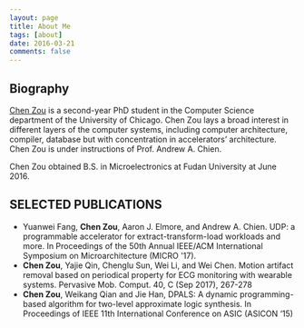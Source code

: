 ```yaml
---
layout: page
title: About Me
tags: [about]
date: 2016-03-21
comments: false
---
```


## Biography

[Chen Zou](../assets/pdf/ChenZou_CV.pdf) is a second-year PhD student in the Computer Science department of the University of Chicago. Chen Zou lays a broad interest in different layers of the computer systems, including computer architecture, compiler, database but with concentration in accelerators’ architecture. Chen Zou is under instructions of Prof. Andrew A. Chien.

Chen Zou obtained B.S. in Microelectronics at Fudan University at June 2016.

## SELECTED PUBLICATIONS

- Yuanwei Fang, **Chen Zou**, Aaron J. Elmore, and Andrew A. Chien. UDP: a programmable accelerator for extract-transform-load workloads and more. In Proceedings of the 50th Annual IEEE/ACM International Symposium on Microarchitecture (MICRO '17).
- **Chen Zou**, Yajie Qin, Chenglu Sun, Wei Li, and Wei Chen. Motion artifact removal based on periodical property for ECG monitoring with wearable systems. Pervasive Mob. Comput. 40, C (Sep 2017), 267-278
- **Chen Zou**, Weikang Qian and Jie Han, DPALS: A dynamic programming-based algorithm for two-level approximate logic synthesis. In Proceedings of IEEE 11th International Conference on ASIC (ASICON ‘15)
